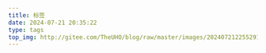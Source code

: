 ```yaml
---
title: 标签
date: 2024-07-21 20:35:22
type: tags
top_img: http://gitee.com/TheUHO/blog/raw/master/images/202407212255291.jpg 
---
```

